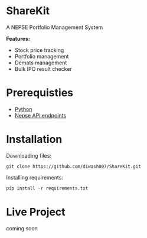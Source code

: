 # ShareKit
A NEPSE Portfolio Management System

**Features:**
 - Stock price tracking
 - Portfolio management
 - Demats management
 - Bulk IPO result checker

# Prerequisties

 - [Python](https://www.python.org/)
 - [Nepse API endpoints](https://bishaludas.github.io/NEPSE-Api)

# Installation
Downloading files:
```
git clone https://github.com/diwash007/ShareKit.git
```
Installing requirements:
```py
pip install -r requirements.txt
```

# Live Project
coming soon